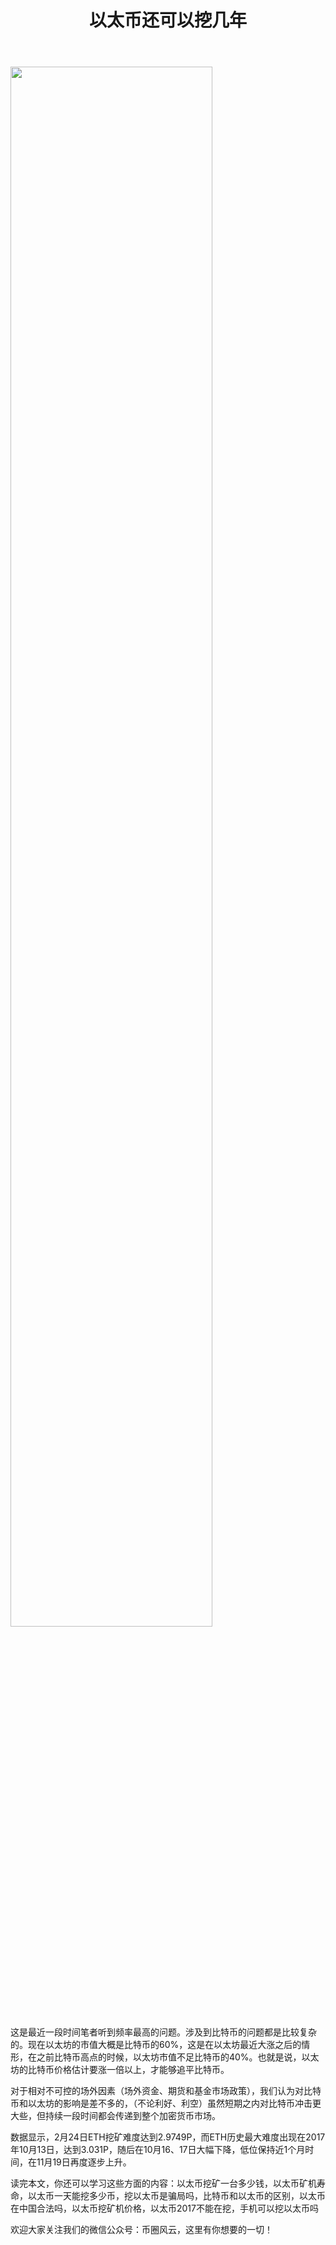 ﻿---
layout: post
title: "以太币还可以挖几年"
description: "以太币还可以挖几年以太币挖矿一台多少钱，以太币矿机寿命，以太币一天能挖多少币，挖以太币是骗局吗，比特币和以太币的区别，以太币在中国合法吗，以太币挖矿机价格，以太币2017不能在挖，手机可以挖以太币吗"
tags: [以太币还可以挖几年,区块链,tkc,买币网]
categories: [币圈风云,TKC]
---
<img src="http://cdn.utouu.com/biiduuuser/1518068558016.jpg" width="80%"/>

这是最近一段时间笔者听到频率最高的问题。涉及到比特币的问题都是比较复杂的。现在以太坊的市值大概是比特币的60%，这是在以太坊最近大涨之后的情形，在之前比特币高点的时候，以太坊市值不足比特币的40%。也就是说，以太坊的比特币价格估计要涨一倍以上，才能够追平比特币。

对于相对不可控的场外因素（场外资金、期货和基金市场政策），我们认为对比特币和以太坊的影响是差不多的，（不论利好、利空）虽然短期之内对比特币冲击更大些，但持续一段时间都会传递到整个加密货币市场。

数据显示，2月24日ETH挖矿难度达到2.9749P，而ETH历史最大难度出现在2017年10月13日，达到3.031P，随后在10月16、17日大幅下降，低位保持近1个月时间，在11月19日再度逐步上升。

读完本文，你还可以学习这些方面的内容：以太币挖矿一台多少钱，以太币矿机寿命，以太币一天能挖多少币，挖以太币是骗局吗，比特币和以太币的区别，以太币在中国合法吗，以太币挖矿机价格，以太币2017不能在挖，手机可以挖以太币吗


欢迎大家关注我们的微信公众号：币圈风云，这里有你想要的一切！